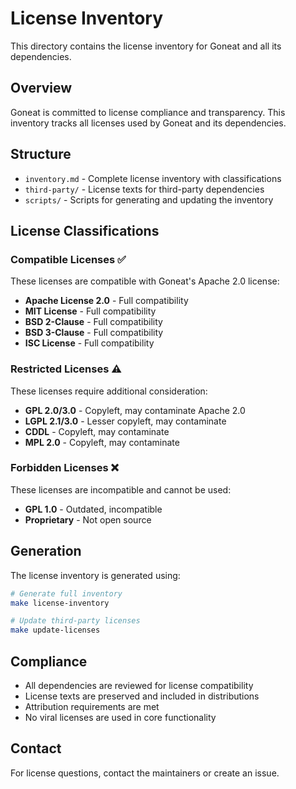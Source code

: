 # License Inventory

This directory contains the license inventory for Goneat and all its dependencies.

## Overview

Goneat is committed to license compliance and transparency. This inventory tracks all licenses used by Goneat and its dependencies.

## Structure

- `inventory.md` - Complete license inventory with classifications
- `third-party/` - License texts for third-party dependencies
- `scripts/` - Scripts for generating and updating the inventory

## License Classifications

### Compatible Licenses ✅

These licenses are compatible with Goneat's Apache 2.0 license:

- **Apache License 2.0** - Full compatibility
- **MIT License** - Full compatibility
- **BSD 2-Clause** - Full compatibility
- **BSD 3-Clause** - Full compatibility
- **ISC License** - Full compatibility

### Restricted Licenses ⚠️

These licenses require additional consideration:

- **GPL 2.0/3.0** - Copyleft, may contaminate Apache 2.0
- **LGPL 2.1/3.0** - Lesser copyleft, may contaminate
- **CDDL** - Copyleft, may contaminate
- **MPL 2.0** - Copyleft, may contaminate

### Forbidden Licenses ❌

These licenses are incompatible and cannot be used:

- **GPL 1.0** - Outdated, incompatible
- **Proprietary** - Not open source

## Generation

The license inventory is generated using:

```bash
# Generate full inventory
make license-inventory

# Update third-party licenses
make update-licenses
```

## Compliance

- All dependencies are reviewed for license compatibility
- License texts are preserved and included in distributions
- Attribution requirements are met
- No viral licenses are used in core functionality

## Contact

For license questions, contact the maintainers or create an issue.
